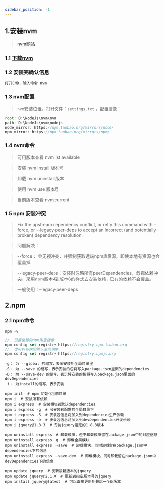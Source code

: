 ```yaml
---
sidebar_position: -1
---
```


## 1.安装nvm

> [nvm网站](https://nvm.uihtm.com/)

### 1.1 [下载nvm](https://nvm.uihtm.com/nvm-1.1.10-setup.zip)

### 1.2 安装完确认信息
```js
打开CMD，输入命令 nvm
```
### 1.3 nvm配置
> `nvm`安装位置，打开文件：`settings.txt` ，配置镜像：
```js
root: D:\NodeJs\nvm\nvm
path: D:\NodeJs\nvm\nodejs
node_mirror: https://npm.taobao.org/mirrors/node/
npm_mirror: https://npm.taobao.org/mirrors/npm/
```

### 1.4 nvm命令

>可用版本查看 nvm list available

>安装 nvm install 版本号

>卸载 nvm uninstall 版本

>使用 nvm use 版本号

>当前版本查看 nvm current

### 1.5 npm 安装冲突
>Fix the upstream dependency conflict, or retry this command with
–force, or --legacy-peer-deps to accept an incorrect (and potentially broken) dependency resolution.

>问题解决：

>--force： 会无视冲突，并强制获取远端npm库资源，即使本地有资源也会覆盖掉

>--legacy-peer-deps：安装时忽略所有peerDependencies，忽视依赖冲突，采用npm版本4到版本6的样式去安装依赖，已有的依赖不会覆盖。

>一般使用：–legacy-peer-deps

## 2.npm

### 2.1 npm命令
```js
npm -v

//  设置全局的npm淘宝镜像
npm config set registry https://registry.npm.taobao.org
//  也可以切换回默认全局镜像
npm config set registry https://registry.npmjs.org

```
```
-g： 为 --global 的缩写，表示安装到全局目录里
-S： 为 --save 的缩写，表示安装的包将写入package.json里面的dependencies
-D： 为 --save-dev 的缩写，表示将安装的包将写入packege.json里面的devDependencies
 i： 为install的缩写，表示安装
```
```
npm init  # npm 初始化当前目录
npm i  # 安装所有依赖
npm i express  # 安装模块到默认dependencies
npm i express -g  # 会安装到配置的全局目录下
npm i express -S  # 安装包信息将加入到dependencies生产依赖
npm i express -D  # 安装包信息将加入到devDependencies开发依赖
npm i jquery@1.8.3  # 安装jquery指定的1.8.3版本
```
```
npm uninstall express  # 卸载模块，但不卸载模块留在package.json中的对应信息
npm uninstall express -g  # 卸载全局模块
npm uninstall express --save  # 卸载模块，同时卸载留在package.json中dependencies下的信息
npm uninstall express --save-dev  # 卸载模块，同时卸载留在package.json中devDependencies下的信息
```
```
npm update jquery  # 更新最新版本的jquery
npm update jquery@2.1.0  # 更新到指定版本号的jquery
npm install jquery@latest  # 可以直接更新到最后一个新版本
```